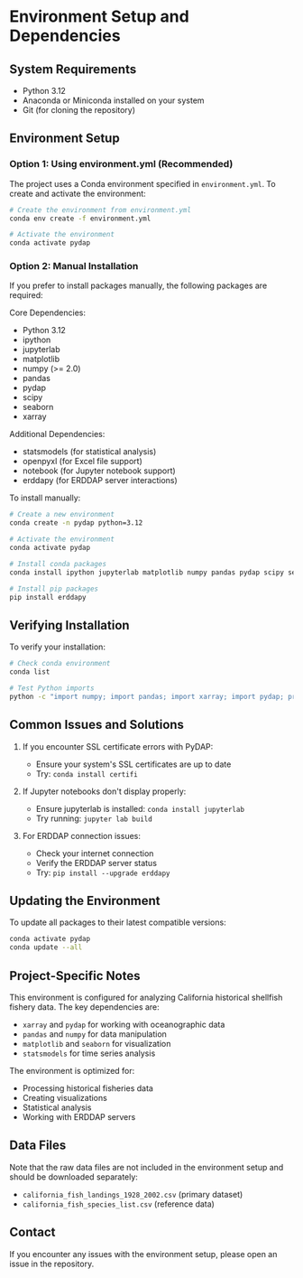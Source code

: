 # Environment Setup and Dependencies

## System Requirements

- Python 3.12
- Anaconda or Miniconda installed on your system
- Git (for cloning the repository)

## Environment Setup

### Option 1: Using environment.yml (Recommended)

The project uses a Conda environment specified in `environment.yml`. To create and activate the environment:

```zsh
# Create the environment from environment.yml
conda env create -f environment.yml

# Activate the environment
conda activate pydap
```

### Option 2: Manual Installation

If you prefer to install packages manually, the following packages are required:

Core Dependencies:

- Python 3.12
- ipython
- jupyterlab
- matplotlib
- numpy (>= 2.0)
- pandas
- pydap
- scipy
- seaborn
- xarray

Additional Dependencies:

- statsmodels (for statistical analysis)
- openpyxl (for Excel file support)
- notebook (for Jupyter notebook support)
- erddapy (for ERDDAP server interactions)

To install manually:

```zsh
# Create a new environment
conda create -n pydap python=3.12

# Activate the environment
conda activate pydap

# Install conda packages
conda install ipython jupyterlab matplotlib numpy pandas pydap scipy seaborn xarray statsmodels openpyxl notebook

# Install pip packages
pip install erddapy
```

## Verifying Installation

To verify your installation:

```zsh
# Check conda environment
conda list

# Test Python imports
python -c "import numpy; import pandas; import xarray; import pydap; print('All key packages imported successfully!')"
```

## Common Issues and Solutions

1. If you encounter SSL certificate errors with PyDAP:

   - Ensure your system's SSL certificates are up to date
   - Try: `conda install certifi`

2. If Jupyter notebooks don't display properly:

   - Ensure jupyterlab is installed: `conda install jupyterlab`
   - Try running: `jupyter lab build`

3. For ERDDAP connection issues:
   - Check your internet connection
   - Verify the ERDDAP server status
   - Try: `pip install --upgrade erddapy`

## Updating the Environment

To update all packages to their latest compatible versions:

```zsh
conda activate pydap
conda update --all
```

## Project-Specific Notes

This environment is configured for analyzing California historical shellfish fishery data. The key dependencies are:

- `xarray` and `pydap` for working with oceanographic data
- `pandas` and `numpy` for data manipulation
- `matplotlib` and `seaborn` for visualization
- `statsmodels` for time series analysis

The environment is optimized for:

- Processing historical fisheries data
- Creating visualizations
- Statistical analysis
- Working with ERDDAP servers

## Data Files

Note that the raw data files are not included in the environment setup and should be downloaded separately:

- `california_fish_landings_1928_2002.csv` (primary dataset)
- `california_fish_species_list.csv` (reference data)

## Contact

If you encounter any issues with the environment setup, please open an issue in the repository.
